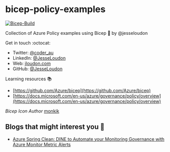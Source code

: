 # bicep-policy-examples
[![Bicep-Build](https://github.com/globalbao/bicep-policy-examples/actions/workflows/Bicep-Build.yml/badge.svg)](https://github.com/globalbao/bicep-policy-examples/actions/workflows/Bicep-Build.yml)

Collection of Azure Policy examples using Bicep :muscle: by @jesseloudon

Get in touch :octocat:

* Twitter: [@coder_au](https://twitter.com/coder_au)
* LinkedIn: [@JesseLoudon](https://www.linkedin.com/in/jesseloudon/)
* Web: [jloudon.com](https://jloudon.com)
* GitHub: [@JesseLoudon](https://github.com/jesseloudon)

Learning resources :books:
* [https://github.com/Azure/bicep](https://github.com/Azure/bicep)
* [https://docs.microsoft.com/en-us/azure/governance/policy/overview](https://docs.microsoft.com/en-us/azure/governance/policy/overview)

*Bicep Icon Author* [monkik](https://www.flaticon.com/authors/monkik)

## Blogs that might interest you :pencil:

* [Azure Spring Clean: DINE to Automate your Monitoring Governance with Azure Monitor Metric Alerts](https://jloudon.com/cloud/Azure-Spring-Clean-DINE-to-Automate-your-Monitoring-Governance-with-Azure-Monitor-Metric-Alerts/)
